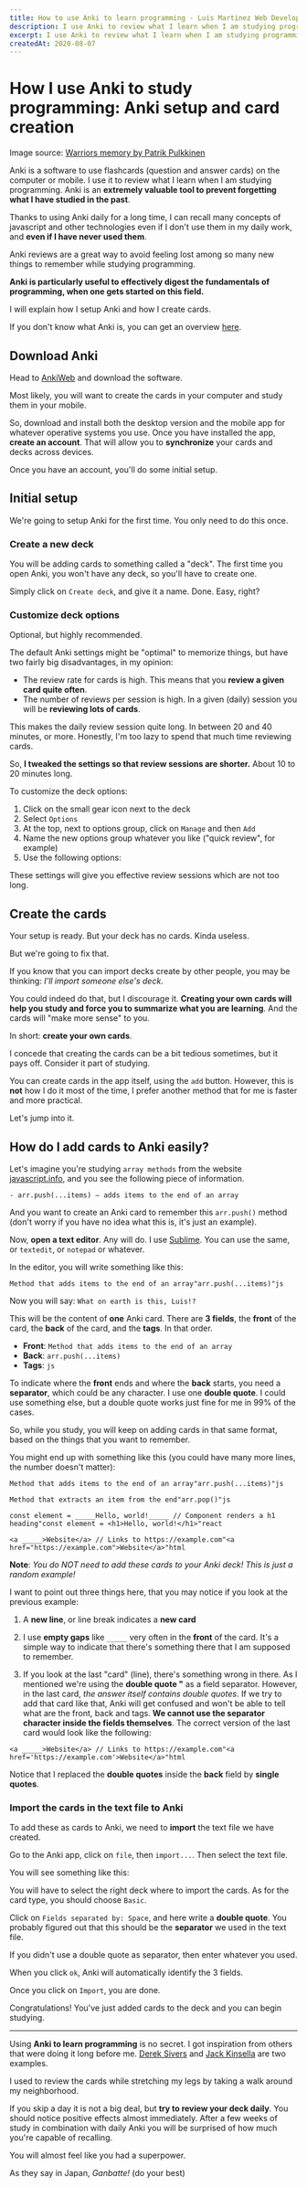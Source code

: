 ```yaml
---
title: How to use Anki to learn programming - Luis Martinez Web Developer
description: I use Anki to review what I learn when I am studying programming. Anki is an extremely valuable tool to prevent forgetting what I have studied in the past.
excerpt: I use Anki to review what I learn when I am studying programming. Anki is an extremely valuable tool to prevent forgetting what I have studied in the past.
createdAt: 2020-08-07
---
```


# How I use Anki to study programming: Anki setup and card creation

<featured-image path="patrik-pulkkinen-warriors-memory_wv4wmi" alt=""></featured-image>

Image source: [Warriors memory by Patrik Pulkkinen](https://www.artstation.com/patrik)

Anki is a software to use flashcards (question and answer cards) on the computer or mobile. I use it to review what I learn when I am studying programming. Anki is an **extremely valuable tool to prevent forgetting what I have studied in the past**.

Thanks to using Anki daily for a long time, I can recall many concepts of javascript and other technologies even if I don't use them in my daily work, and **even if I have never used them**.

Anki reviews are a great way to avoid feeling lost among so many new things to remember while studying programming.

**Anki is particularly useful to effectively digest the fundamentals of programming, when one gets started on this field.**

I will explain how I setup Anki and how I create cards.

If you don't know what Anki is, you can get an overview [here](https://docs.Ankiweb.net/#/getting-started).

## Download Anki

Head to [AnkiWeb](https://apps.Ankiweb.net/) and download the software.

Most likely, you will want to create the cards in your computer and study them in your mobile.

So, download and install both the desktop version and the mobile app for whatever operative systems you use. Once you have installed the app, **create an account**. That will allow you to **synchronize** your cards and decks across devices.

Once you have an account, you'll do some initial setup.

## Initial setup

We're going to setup Anki for the first time. You only need to do this once.

<youtube-video youtube-id="mr_RzKEExoY" timestamp="116" caption="Anki initial setup"></youtube-video>

### Create a new deck

You will be adding cards to something called a "deck". The first time you open Anki, you won't have any deck, so you'll have to create one.

Simply click on `Create deck`, and give it a name. Done. Easy, right?

### Customize deck options

Optional, but highly recommended.

The default Anki settings might be "optimal" to memorize things, but have two fairly big disadvantages, in my opinion:

- The review rate for cards is high. This means that you **review a given card quite often**.
- The number of reviews per session is high. In a given (daily) session you will be **reviewing lots of cards**.

This makes the daily review session quite long. In between 20 and 40 minutes, or more. Honestly, I'm too lazy to spend that much time reviewing cards.

So, **I tweaked the settings so that review sessions are shorter.** About 10 to 20 minutes long.

To customize the deck options:

1. Click on the small gear icon next to the deck
2. Select `Options`
3. At the top, next to options group, click on `Manage` and then `Add`
4. Name the new options group whatever you like ("quick review", for example)
5. Use the following options:

<base-img path="anki-newCards_kwkycn" alt="anki new cards"></base-img>

<base-img path="anki-reviews_huuatp" alt="anki reviews"></base-img>

These settings will give you effective review sessions which are not too long.

## Create the cards

Your setup is ready. But your deck has no cards. Kinda useless.

But we're going to fix that.

If you know that you can import decks create by other people, you may be thinking: _I'll import someone else's deck_.

You could indeed do that, but I discourage it. **Creating your own cards will help you study and force you to summarize what you are learning**. And the cards will "make more sense" to you.

In short: **create your own cards**.

I concede that creating the cards can be a bit tedious sometimes, but it pays off. Consider it part of studying.

You can create cards in the app itself, using the `add` button. However, this is **not** how I do it most of the time, I prefer another method that for me is faster and more practical.

Let's jump into it.

## How do I add cards to Anki easily?

<youtube-video youtube-id="mr_RzKEExoY" timestamp="318" caption="Create Anki cards easily"></youtube-video>

Let's imagine you're studying `array methods` from the website [javascript.info](https://javascript.info/), and you see the following piece of information.

```
- arr.push(...items) – adds items to the end of an array
```

And you want to create an Anki card to remember this `arr.push()` method (don't worry if you have no idea what this is, it's just an example).

Now, **open a text editor**. Any will do. I use [Sublime](https://www.sublimetext.com/). You can use the same, or `textedit`, or `notepad` or whatever.

In the editor, you will write something like this:

`Method that adds items to the end of an array"arr.push(...items)"js`

<base-img path="joseph-joestar_h3h3m7" alt="I know what you're gonna say next"></base-img>

Now you will say: `What on earth is this, Luis!?`

This will be the content of **one** Anki card. There are **3 fields**, the **front** of the card, the **back** of the card, and the **tags**. In that order.

- **Front**: `Method that adds items to the end of an array`
- **Back**: `arr.push(...items)`
- **Tags**: `js`

To indicate where the **front** ends and where the **back** starts, you need a **separator**, which could be any character. I use one **double quote**. I could use something else, but a double quote works just fine for me in 99% of the cases.

So, while you study, you will keep on adding cards in that same format, based on the things that you want to remember.

You might end up with something like this (you could have many more lines, the number doesn't matter):

```
Method that adds items to the end of an array"arr.push(...items)"js

Method that extracts an item from the end"arr.pop()"js

const element = _____Hello, world!_____ // Component renders a h1 heading"const element = <h1>Hello, world!</h1>"react

<a _____>Website</a> // Links to https://example.com"<a href="https://example.com">Website</a>"html
```

**Note**: _You do NOT need to add these cards to your Anki deck! This is just a random example!_

I want to point out three things here, that you may notice if you look at the previous example:

1. A **new line**, or line break indicates a **new card**

2. I use **empty gaps** like `_____` very often in the **front** of the card. It's a simple way to indicate that there's something there that I am supposed to remember.

3. If you look at the last "card" (line), there's something wrong in there. As I mentioned we're using the **double quote "** as a field separator. However, in the last card, _the answer itself contains double quotes_. If we try to add that card like that, Anki will get confused and won't be able to tell what are the front, back and tags. **We cannot use the separator character inside the fields themselves**. The correct version of the last card would look like the following:

```
<a _____>Website</a> // Links to https://example.com"<a href='https://example.com'>Website</a>"html
```

Notice that I replaced the **double quotes** inside the **back** field by **single quotes**.

### Import the cards in the text file to Anki

<youtube-video youtube-id="mr_RzKEExoY" timestamp="740" caption="How to import cards to Anki"></youtube-video>

To add these as cards to Anki, we need to **import** the text file we have created.

Go to the Anki app, click on `file`, then `import...`. Then select the text file.

You will see something like this:

<base-img path="anki-import-1_adzhki" alt="Anki import cards, step 1"></base-img>

You will have to select the right deck where to import the cards. As for the card type, you should choose `Basic`.

Click on `Fields separated by: Space`, and here write a **double quote**. You probably figured out that this should be the **separator** we used in the text file.

If you didn't use a double quote as separator, then enter whatever you used.

<base-img path="anki-import-3_eajqhn" alt="Anki import cards, step 2"></base-img>

When you click `ok`, Anki will automatically identify the 3 fields.

<base-img path="anki-import-4_qe5oqn" alt="Anki import cards, step 3"></base-img>

Once you click on `Import`, you are done.

Congratulations! You've just added cards to the deck and you can begin studying.

---

Using **Anki to learn programming** is no secret. I got inspiration from others that were doing it long before me. [Derek Sivers](https://sivers.org/srs) and [Jack Kinsella](https://www.jackkinsella.ie/articles/jAnki-method) are two examples.

I used to review the cards while stretching my legs by taking a walk around my neighborhood.

If you skip a day it is not a big deal, but **try to review your deck daily**. You should notice positive effects almost immediately. After a few weeks of study in combination with daily Anki you will be surprised of how much you're capable of recalling.

You will almost feel like you had a superpower.

As they say in Japan, _Ganbatte!_ (do your best)
